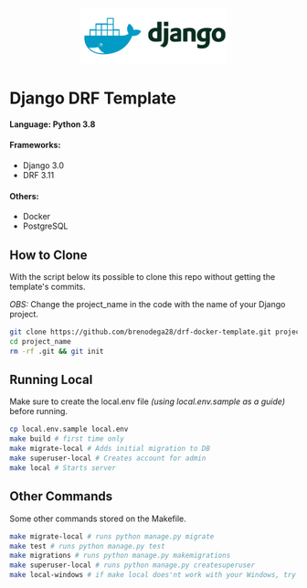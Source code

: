 <p align="center">
<img height="100" src="dockerlogo.png"/>
</p>

# Django DRF Template

#### <b>Language</b>: Python 3.8

#### <b>Frameworks</b>:

- Django 3.0
- DRF 3.11

#### <b>Others</b>:

- Docker
- PostgreSQL

## How to Clone

With the script below its possible to clone this repo without getting the template's commits.

<i>OBS:</i> Change the project_name in the code with the name of your Django project.

```bash
git clone https://github.com/brenodega28/drf-docker-template.git project_name
cd project_name
rm -rf .git && git init
```

## Running Local

Make sure to create the local.env file _(using local.env.sample as a guide)_ before running.

```bash
cp local.env.sample local.env
make build # first time only
make migrate-local # Adds initial migration to DB
make superuser-local # Creates account for admin
make local # Starts server
```

## Other Commands

Some other commands stored on the Makefile.

```bash
make migrate-local # runs python manage.py migrate
make test # runs python manage.py test
make migrations # runs python manage.py makemigrations
make superuser-local # runs python manage.py createsuperuser
make local-windows # if make local does'nt work with your Windows, try this one instead
```
